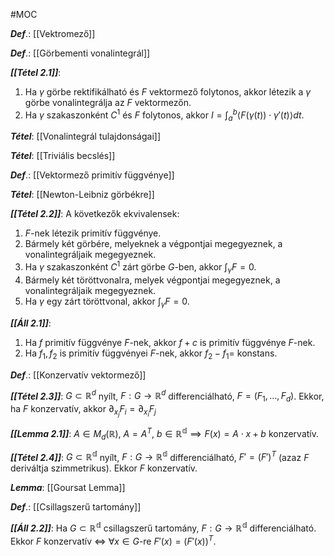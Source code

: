 #MOC

***Def***.: [[Vektromező]]

***Def***.: [[Görbementi vonalintegrál]]

***[[Tétel 2.1]]***:
1. Ha $\gamma$ görbe rektifikálható és $F$ vektormező folytonos, akkor  létezik a $\gamma$ görbe vonalintegrálja az $F$ vektormezőn.
2. Ha $\gamma$ szakaszonként $C^1$ és $F$ folytonos, akkor $I = \int_a^b{\langle F(\gamma(t))\cdot \gamma'(t) \rangle}dt$.

***Tétel***: [[Vonalintegrál tulajdonságai]]

***Tétel***: [[Triviális becslés]]

***Def***.: [[Vektormező primitív függvénye]]

***Tétel***: [[Newton-Leibniz görbékre]]

***[[Tétel 2.2]]***: A következők ekvivalensek:
1. $F$-nek létezik primitív függvénye.
2. Bármely két görbére, melyeknek a végpontjai megegyeznek, a vonalintegráljaik megegyeznek.
3. Ha $\gamma$ szakaszonként $C^1$ zárt görbe $G$-ben, akkor $\int_{\gamma}F = 0$.
4. Bármely két töröttvonalra, melyek végpontjai megegyeznek, a vonalintegráljaik megegyeznek.
5. Ha $\gamma$ egy zárt töröttvonal, akkor $\int_{\gamma}F = 0$.

***[[Áll 2.1]]***:
1. Ha $f$ primitív függvénye $F$-nek, akkor $f+c$ is primitív függvénye $F$-nek.
2. Ha $f_1, f_2$ is primitív függvényei $F$-nek, akkor $f_2 - f_1 =$ konstans.

***Def***.: [[Konzervatív vektormező]]

***[[Tétel 2.3]]***: $G \subset \mathbb{R}^d$ nyílt, $F: G \to \mathbb{R}^d$  differenciálható, $F = (F_1, \ldots, F_d)$.
Ekkor, ha $F$ konzervatív, akkor $\partial_{x_j}F_i = \partial_{x_i}F_j$

***[[Lemma 2.1]]***: $A\in M_d(\mathbb{R})$, $A = A^T$, $b\in\mathbb{R^d} \implies F(x) = A\cdot x + b$  konzervatív.

***[[Tétel 2.4]]***: $G\subset \mathbb{R^d}$ nyílt, $F:G\to \mathbb{R^d}$ differenciálható, $F' = (F')^T$ (azaz $F$ deriváltja szimmetrikus).
Ekkor $F$ konzervatív.

***Lemma***: [[Goursat Lemma]]

***Def***.: [[Csillagszerű tartomány]]

***[[Áll 2.2]]***: Ha $G\subset\mathbb{R^d}$ csillagszerű tartomány, $F:G\to\mathbb{R^d}$ differenciálható.
Ekkor $F$ konzervatív $\iff$ $\forall x \in G$-re $F'(x) = (F'(x))^T$.